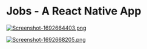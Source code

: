 # Jobs - A React Native App

[![Screenshot-1692664403.png](https://i.postimg.cc/zBGvQ48L/Screenshot-1692664403.png)](https://postimg.cc/NyZQ9JyY)

[![Screenshot-1692668205.png](https://i.postimg.cc/3NyR8pyY/Screenshot-1692668205.png)](https://postimg.cc/SYhqVn7v)
